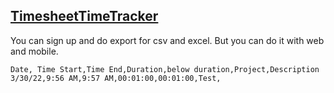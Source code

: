 ## [TimesheetTimeTracker](https://timesheet.io/en/)

You can sign up and do export for csv and excel. But you can do it with web and mobile.

```csv
Date, Time Start,Time End,Duration,below duration,Project,Description
3/30/22,9:56 AM,9:57 AM,00:01:00,00:01:00,Test,
```